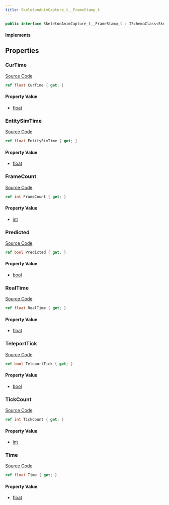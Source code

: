 ```yaml
---
title: SkeletonAnimCapture_t__FrameStamp_t
---
```


```csharp
public interface SkeletonAnimCapture_t__FrameStamp_t : ISchemaClass<SkeletonAnimCapture_t__FrameStamp_t>, ISchemaField, ISchemaClass, INativeHandle
```

#### Implements

## Properties

### CurTime

[Source Code](https://github.com/swiftly-solution/swiftlys2/blob/beta/managed/src/SwiftlyS2.Generated/Schemas/Interfaces/SkeletonAnimCapture_t__FrameStamp_t.cs#L24)

```csharp
ref float CurTime { get; }
```

#### Property Value

- [float](https://learn.microsoft.com/dotnet/api/system.single)

### EntitySimTime

[Source Code](https://github.com/swiftly-solution/swiftlys2/blob/beta/managed/src/SwiftlyS2.Generated/Schemas/Interfaces/SkeletonAnimCapture_t__FrameStamp_t.cs#L18)

```csharp
ref float EntitySimTime { get; }
```

#### Property Value

- [float](https://learn.microsoft.com/dotnet/api/system.single)

### FrameCount

[Source Code](https://github.com/swiftly-solution/swiftlys2/blob/beta/managed/src/SwiftlyS2.Generated/Schemas/Interfaces/SkeletonAnimCapture_t__FrameStamp_t.cs#L28)

```csharp
ref int FrameCount { get; }
```

#### Property Value

- [int](https://learn.microsoft.com/dotnet/api/system.int32)

### Predicted

[Source Code](https://github.com/swiftly-solution/swiftlys2/blob/beta/managed/src/SwiftlyS2.Generated/Schemas/Interfaces/SkeletonAnimCapture_t__FrameStamp_t.cs#L22)

```csharp
ref bool Predicted { get; }
```

#### Property Value

- [bool](https://learn.microsoft.com/dotnet/api/system.boolean)

### RealTime

[Source Code](https://github.com/swiftly-solution/swiftlys2/blob/beta/managed/src/SwiftlyS2.Generated/Schemas/Interfaces/SkeletonAnimCapture_t__FrameStamp_t.cs#L26)

```csharp
ref float RealTime { get; }
```

#### Property Value

- [float](https://learn.microsoft.com/dotnet/api/system.single)

### TeleportTick

[Source Code](https://github.com/swiftly-solution/swiftlys2/blob/beta/managed/src/SwiftlyS2.Generated/Schemas/Interfaces/SkeletonAnimCapture_t__FrameStamp_t.cs#L20)

```csharp
ref bool TeleportTick { get; }
```

#### Property Value

- [bool](https://learn.microsoft.com/dotnet/api/system.boolean)

### TickCount

[Source Code](https://github.com/swiftly-solution/swiftlys2/blob/beta/managed/src/SwiftlyS2.Generated/Schemas/Interfaces/SkeletonAnimCapture_t__FrameStamp_t.cs#L30)

```csharp
ref int TickCount { get; }
```

#### Property Value

- [int](https://learn.microsoft.com/dotnet/api/system.int32)

### Time

[Source Code](https://github.com/swiftly-solution/swiftlys2/blob/beta/managed/src/SwiftlyS2.Generated/Schemas/Interfaces/SkeletonAnimCapture_t__FrameStamp_t.cs#L16)

```csharp
ref float Time { get; }
```

#### Property Value

- [float](https://learn.microsoft.com/dotnet/api/system.single)

